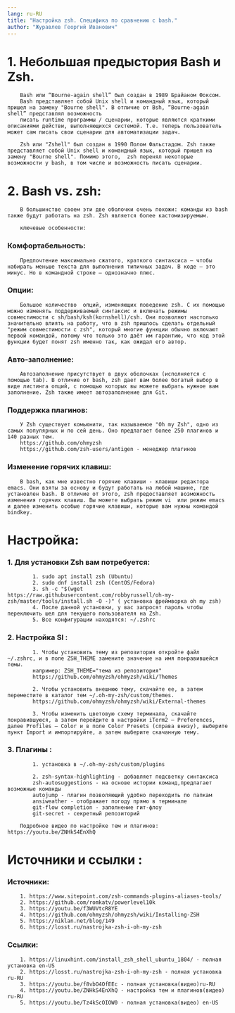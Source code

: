```yaml
---
lang: ru-RU
title: "Настройка zsh. Специфика по сравнению с bash."
author: "Журавлев Георгий Иванович"
---
```

# 1. Небольшая предыстория Bash и Zsh.

        Bash или “Bourne-again shell” был создан в 1989 Брайаном Фоксом.
        Bash представляет собой Unix shell и командный язык, который пришел на замену "Bourne shell". В отличие от Bsh, “Bourne-again shell” представлял возможность
        писать runtime программы / сценарии, которые являются краткими описаниями действи, выполняющихся системой. Т.е. теперь пользователь может сам писать свои сценарии для автоматизации задач.

        Zsh или "Zshell" был создан в 1990 Полом Фальстадом. Zsh также представляет собой Unix shell и командный язык, который пришел на замену "Bourne shell". Помимо этого,  zsh перенял некоторые возможности у bash, в том числе и возможность писать сценарии.

# 2. Bash vs. zsh:
        В большинстве своем эти две оболочки очень похожи: команды из bash также будут работать на zsh. Zsh является более кастомизируемым.

        ключевые особенности:

### Комфортабельность:
        Предпочтение максимально сжатого, краткого синтаксиса — чтобы набирать меньше текста для выполнения типичных задач. В коде — это минус. Но в командной строке — однозначно плюс.

### Опции:
        Большое количество  опций, изменяющих поведение zsh. С их помощью можно изменять поддерживаемый синтаксис и включать режимы совместимости с sh/bash/ksh(kornshell)/csh. Они позволяют настолько значительно влиять на работу, что в zsh пришлось сделать отдельный "режим совместимости с zsh", который многие функции обычно включают первой командой, потому что только это даёт им гарантию, что код этой функции будет понят zsh именно так, как ожидал его автор.

### Авто-заполнение:
        Автозаполнение присутствует в двух оболочках (исполняется с помощью tab). В отличие от bash, zsh дает вам более богатый выбор в виде листинга опций, с помощью которых вы можете выбрать нужное вам заполнение. Zsh также имеет автозаполнение для Git.

### Поддержка плагинов:
        У Zsh существует комьюнити, так называемое "Oh my Zsh", одно из самых популярных и по сей день. Оно предлагает более 250 плагинов и 140 разных тем.
        https://github.com/ohmyzsh
        https://github.com/zsh-users/antigen - менеджер плагинов

### Изменение горячих клавиш:
        В bash, как мне известно горячие клавиши - клавиши редактора emacs. Они взяты за основу и будут работать на любой машине, где установлен bash. В отличие от этого, zsh предоставляет возможность изменения горячих клавиш. Вы можете выбрать режим vi  или режим emacs и далее изменить особые горячие клавиши, которые вам нужны командой bindkey.

# Настройка:
### 1. Для установки Zsh вам потребуется:
            1. sudo apt install zsh (Ubuntu)
            2. sudo dnf install zsh (CentOS/Fedora)
            3. sh -c "$(wget https://raw.githubusercontent.com/robbyrussell/oh-my-zsh/master/tools/install.sh -O -)" ( установка фреймворка oh my zsh)
            4. После данной установки, у вас запросят пароль чтобы переключить шел для текущего пользователя на Zsh.
            5. Все конфигурации находятся: ~/.zshrc

### 2. Настройка SI :
            1. Чтобы установить тему из репозитория откройте файл ~/.zshrc, и в поле ZSH_THEME замените значение на имя понравившейся темы.
            например: ZSH_THEME="тема из репозитория"
            https://github.com/ohmyzsh/ohmyzsh/wiki/Themes

            2. Чтобы установить внешнюю тему, скачайте ее, а затем переместите в каталог тем ~/.oh-my-zsh/custom/themes.
            https://github.com/ohmyzsh/ohmyzsh/wiki/External-themes

            3. Чтобы изменить цветовую схему терминала, скачайте понравившуюся, а затем перейдите в настройки iTerm2 — Preferences, далее Profiles — Color и в поле Color Presets (справа внизу), выберите пункт Import и импортируйте, а затем выберите скачанную тему.

### 3. Плагины :
            1. установка в ~/.oh-my-zsh/custom/plugins

            2. zsh-syntax-highlighting - добавляет подсветку синтаксиса
            zsh-autosuggestions - на основе истории команд,предлагает возможные команды
            autojump - плагин позволяющий удобно переходить по папкам
            ansiweather - отображает погоду прямо в терминале
            git-flow completion - заполнение гит-флоу
            git-secret - секретный репозиторий

        Подробное видео по настройке тем и плагинов: https://youtu.be/ZNHkS4EnXhQ

# Источники и ссылки :
### Источники:
        1. https://www.sitepoint.com/zsh-commands-plugins-aliases-tools/
        2. https://github.com/romkatv/powerlevel10k
        3. https://youtu.be/f3WUVtcR8YE
        4. https://github.com/ohmyzsh/ohmyzsh/wiki/Installing-ZSH
        5. https://niklan.net/blog/149
        6. https://losst.ru/nastrojka-zsh-i-oh-my-zsh

### Ссылки:
        1. https://linuxhint.com/install_zsh_shell_ubuntu_1804/ - полная установка en-US
        2. https://losst.ru/nastrojka-zsh-i-oh-my-zsh - полная установка ru-RU
        3. https://youtu.be/f8vbO4OfEEc - полная установка(видео)ru-RU
        4. https://youtu.be/ZNHkS4EnXhQ - настройка тем и плагинов(видео) ru-RU
        5. https://youtu.be/Tz4kScOIOW0 - полная установка(видео) en-US
